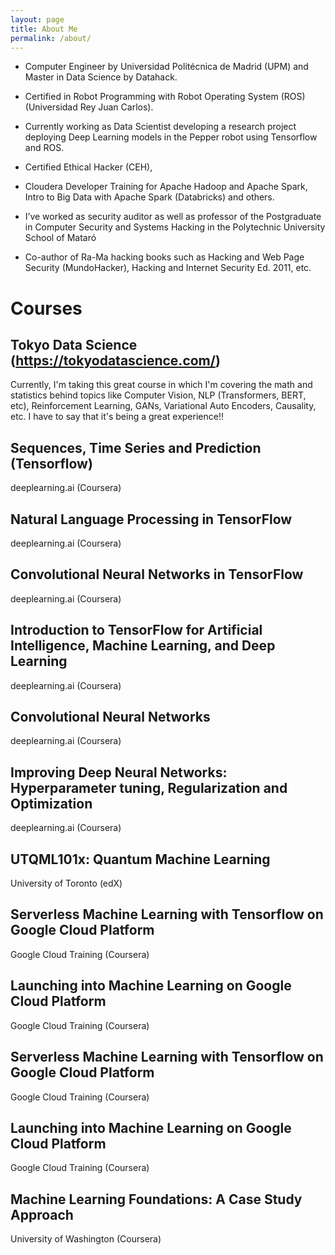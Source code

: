 ```yaml
---
layout: page
title: About Me
permalink: /about/
---
```



* Computer Engineer by Universidad Politécnica de Madrid (UPM) and Master in Data Science by Datahack.

* Certified in Robot Programming with Robot Operating System (ROS) (Universidad Rey Juan Carlos).

* Currently working as Data Scientist developing a research project deploying Deep Learning models in the Pepper robot using Tensorflow and ROS.

* Certified Ethical Hacker (CEH),

* Cloudera Developer Training for Apache Hadoop and Apache Spark, Intro to Big Data with Apache Spark (Databricks) and others.

* I’ve worked as security auditor as well as professor of the Postgraduate in Computer Security and Systems Hacking in the Polytechnic University School of Mataró

* Co-author of Ra-Ma hacking books such as Hacking and Web Page Security (MundoHacker), Hacking and Internet Security Ed. 2011, etc.

# Courses

## Tokyo Data Science (https://tokyodatascience.com/)

Currently, I'm taking this great course in which I'm covering the math and statistics behind topics like Computer Vision, NLP (Transformers,  BERT, etc), Reinforcement Learning, GANs, Variational Auto Encoders, Causality, etc. I have to say that it's being a great experience!!

## Sequences, Time Series and Prediction (Tensorflow) 

deeplearning.ai (Coursera)

## Natural Language Processing in TensorFlow

deeplearning.ai (Coursera)

## Convolutional Neural Networks in TensorFlow

deeplearning.ai (Coursera)

## Introduction to TensorFlow for Artificial Intelligence, Machine Learning, and Deep Learning

deeplearning.ai (Coursera)

## Convolutional Neural Networks

deeplearning.ai (Coursera)

## Improving Deep Neural Networks: Hyperparameter tuning, Regularization and Optimization

deeplearning.ai (Coursera)

## UTQML101x: Quantum Machine Learning

University of Toronto (edX)

## Serverless Machine Learning with Tensorflow on Google Cloud Platform

Google Cloud Training (Coursera)

## Launching into Machine Learning on Google Cloud Platform

Google Cloud Training (Coursera)

## Serverless Machine Learning with Tensorflow on Google Cloud Platform

Google Cloud Training (Coursera)

## Launching into Machine Learning on Google Cloud Platform

Google Cloud Training (Coursera)

## Machine Learning Foundations: A Case Study Approach

University of Washington (Coursera)
